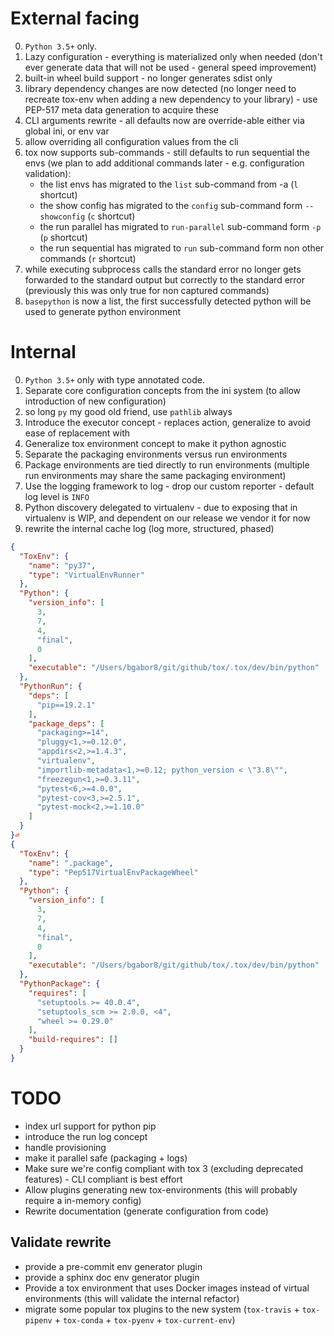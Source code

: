 # External facing

0. `Python 3.5+` only.
1. Lazy configuration - everything is materialized only when needed (don't ever generate data that will not be used -
   general speed improvement)
2. built-in wheel build support - no longer generates sdist only
3. library dependency changes are now detected (no longer need to recreate tox-env when adding a new dependency to your
   library) - use PEP-517 meta data generation to acquire these
4. CLI arguments rewrite - all defaults now are override-able either via global ini, or env var
5. allow overriding all configuration values from the cli
6. tox now supports sub-commands - still defaults to run sequential the envs (we plan to add additional commands later -
   e.g. configuration validation):
   - the list envs has migrated to the `list` sub-command from -a (`l` shortcut)
   - the show config has migrated to the `config` sub-command form `--showconfig` (`c` shortcut)
   - the run parallel has migrated to `run-parallel` sub-command form `-p` (`p` shortcut)
   - the run sequential has migrated to `run` sub-command form non other commands (`r` shortcut)
7. while executing subprocess calls the standard error no longer gets forwarded to the standard output but correctly to
   the standard error (previously this was only true for non captured commands)
8. `basepython` is now a list, the first successfully detected python will be used to generate python environment

# Internal

0. `Python 3.5+` only with type annotated code.
1. Separate core configuration concepts from the ini system (to allow introduction of new configuration)
2. so long `py` my good old friend, use `pathlib` always
3. Introduce the executor concept - replaces action, generalize to avoid ease of replacement with
4. Generalize tox environment concept to make it python agnostic
5. Separate the packaging environments versus run environments
6. Package environments are tied directly to run environments (multiple run environments may share the same packaging
   environment)
7. Use the logging framework to log - drop our custom reporter - default log level is `INFO`
8. Python discovery delegated to virtualenv - due to exposing that in virtualenv is WIP, and dependent on our release we
   vendor it for now
9. rewrite the internal cache log (log more, structured, phased)

```json
{
  "ToxEnv": {
    "name": "py37",
    "type": "VirtualEnvRunner"
  },
  "Python": {
    "version_info": [
      3,
      7,
      4,
      "final",
      0
    ],
    "executable": "/Users/bgabor8/git/github/tox/.tox/dev/bin/python"
  },
  "PythonRun": {
    "deps": [
      "pip==19.2.1"
    ],
    "package_deps": [
      "packaging>=14",
      "pluggy<1,>=0.12.0",
      "appdirs<2,>=1.4.3",
      "virtualenv",
      "importlib-metadata<1,>=0.12; python_version < \"3.8\"",
      "freezegun<1,>=0.3.11",
      "pytest<6,>=4.0.0",
      "pytest-cov<3,>=2.5.1",
      "pytest-mock<2,>=1.10.0"
    ]
  }
}⏎
{
  "ToxEnv": {
    "name": ".package",
    "type": "Pep517VirtualEnvPackageWheel"
  },
  "Python": {
    "version_info": [
      3,
      7,
      4,
      "final",
      0
    ],
    "executable": "/Users/bgabor8/git/github/tox/.tox/dev/bin/python"
  },
  "PythonPackage": {
    "requires": [
      "setuptools >= 40.0.4",
      "setuptools_scm >= 2.0.0, <4",
      "wheel >= 0.29.0"
    ],
    "build-requires": []
  }
}
```

# TODO

- index url support for python pip
- introduce the run log concept
- handle provisioning
- make it parallel safe (packaging + logs)
- Make sure we're config compliant with tox 3 (excluding deprecated features) - CLI compliant is best effort
- Allow plugins generating new tox-environments (this will probably require a in-memory config)
- Rewrite documentation (generate configuration from code)

## Validate rewrite

- provide a pre-commit env generator plugin
- provide a sphinx doc env generator plugin
- Provide a tox environment that uses Docker images instead of virtual environments (this will validate the internal
  refactor)
- migrate some popular tox plugins to the new system (`tox-travis` + `tox-pipenv` + `tox-conda` + `tox-pyenv` +
  `tox-current-env`)
